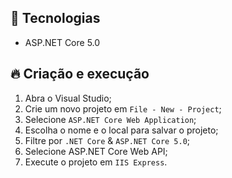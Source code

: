 ## 🚀 Tecnologias

- ASP.NET Core 5.0

## 🔥 Criação e execução

1. Abra o Visual Studio;
2. Crie um novo projeto em `File - New - Project`;
3. Selecione `ASP.NET Core Web Application`;
4. Escolha o nome e o local para salvar o projeto;
5. Filtre por `.NET Core` & `ASP.NET Core 5.0`;
6. Selecione ASP.NET Core Web API;
7. Execute o projeto em `IIS Express`.